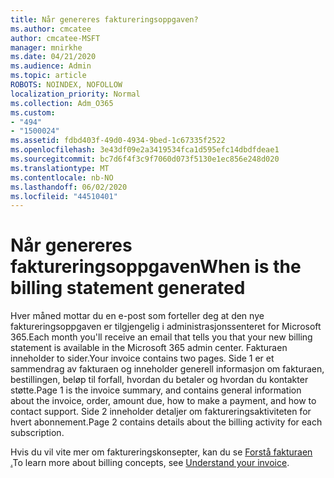 ```yaml
---
title: Når genereres faktureringsoppgaven?
ms.author: cmcatee
author: cmcatee-MSFT
manager: mnirkhe
ms.date: 04/21/2020
ms.audience: Admin
ms.topic: article
ROBOTS: NOINDEX, NOFOLLOW
localization_priority: Normal
ms.collection: Adm_O365
ms.custom:
- "494"
- "1500024"
ms.assetid: fdbd403f-49d0-4934-9bed-1c67335f2522
ms.openlocfilehash: 3e43df09e2a3419534fca1d595efc14dbdfdeae1
ms.sourcegitcommit: bc7d6f4f3c9f7060d073f5130e1ec856e248d020
ms.translationtype: MT
ms.contentlocale: nb-NO
ms.lasthandoff: 06/02/2020
ms.locfileid: "44510401"
---
```

# <a name="when-is-the-billing-statement-generated"></a><span data-ttu-id="1fda3-102">Når genereres faktureringsoppgaven</span><span class="sxs-lookup"><span data-stu-id="1fda3-102">When is the billing statement generated</span></span>

<span data-ttu-id="1fda3-103">Hver måned mottar du en e-post som forteller deg at den nye faktureringsoppgaven er tilgjengelig i administrasjonssenteret for Microsoft 365.</span><span class="sxs-lookup"><span data-stu-id="1fda3-103">Each month you'll receive an email that tells you that your new billing statement is available in the Microsoft 365 admin center.</span></span> <span data-ttu-id="1fda3-104">Fakturaen inneholder to sider.</span><span class="sxs-lookup"><span data-stu-id="1fda3-104">Your invoice contains two pages.</span></span> <span data-ttu-id="1fda3-105">Side 1 er et sammendrag av fakturaen og inneholder generell informasjon om fakturaen, bestillingen, beløp til forfall, hvordan du betaler og hvordan du kontakter støtte.</span><span class="sxs-lookup"><span data-stu-id="1fda3-105">Page 1 is the invoice summary, and contains general information about the invoice, order, amount due, how to make a payment, and how to contact support.</span></span> <span data-ttu-id="1fda3-106">Side 2 inneholder detaljer om faktureringsaktiviteten for hvert abonnement.</span><span class="sxs-lookup"><span data-stu-id="1fda3-106">Page 2 contains details about the billing activity for each subscription.</span></span>
  
<span data-ttu-id="1fda3-107">Hvis du vil vite mer om faktureringskonsepter, kan du se [Forstå fakturaen .](https://docs.microsoft.com/microsoft-365/commerce/billing-and-payments/understand-your-invoice2)</span><span class="sxs-lookup"><span data-stu-id="1fda3-107">To learn more about billing concepts, see [Understand your invoice](https://docs.microsoft.com/microsoft-365/commerce/billing-and-payments/understand-your-invoice2).</span></span>